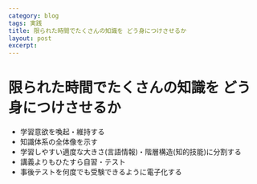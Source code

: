 ```yaml
---
category: blog
tags: 実践
title: 限られた時間でたくさんの知識を どう身につけさせるか
layout: post
excerpt: 
---
```

# 限られた時間でたくさんの知識を どう身につけさせるか

* 学習意欲を喚起・維持する
* 知識体系の全体像を示す
* 学習しやすい適度な大きさ(言語情報)・階層構造(知的技能)に分割する
* 講義よりもひたすら自習・テスト
* 事後テストを何度でも受験できるように電子化する
